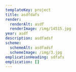 ```yaml
---
templateKey: project
title: asdfdafs
render:
  renderAlt: asdf
  renderImage: /img/14515.jpg
year: asdf
description: asdfadsf
scheme:
  schemeAlt: asdfadsf
  schemeImage: /img/3.jpg
emplicationHeading: sdfafs
emplication: []
---
```


